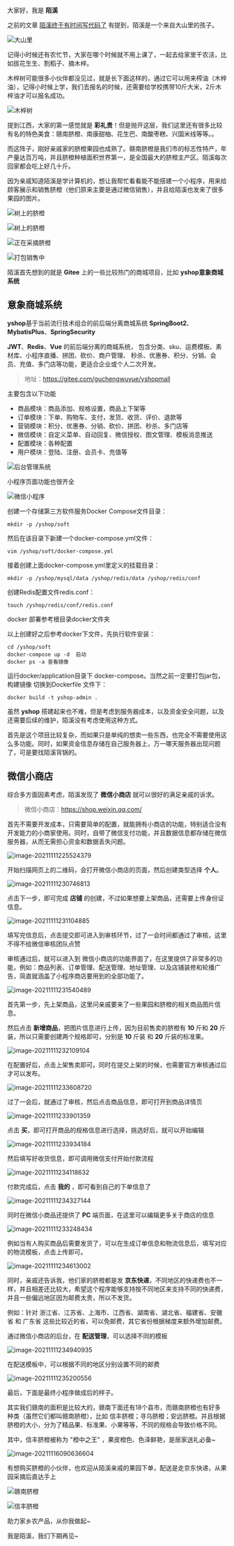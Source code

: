 大家好，我是 **陌溪** 

之前的文章 [陌溪终于有时间写代码了](https://mp.weixin.qq.com/s/bcTY1b9CzY-TDnCDNf8PzA) 有提到，陌溪是一个来自大山里的孩子。


![大山里](images/image-20211116083939413.png)

记得小时候还有农忙节，大家在哪个时候就不用上课了，一起去给家里干农活，比如拔花生生、割稻子、摘木梓。

木梓树可能很多小伙伴都没见过，就是长下面这样的，通过它可以用来榨油（木梓油），记得小时候上学，我们去报名的时候，还需要给学校携带10斤大米，2斤木梓油才可以报名成功。


![木梓树](images/image-20211116084735950.png)

提到江西，大家的第一感觉就是 **彩礼贵**！但是抛开这层，我们这里还有很多比较有名的特色美食：赣南脐橙、南康甜柚、花生巴、南酸枣糕、兴国米线等等。。

而这阵子，刚好亲戚家的脐橙果园也成熟了。赣南脐橙是我们市的标志性特产，年产量达百万吨，并且脐橙种植面积世界第一，是全国最大的脐橙主产区。陌溪每次回家都会吃上好几十斤。

因为亲戚知道陌溪是学计算机的，想让我帮忙看看能不能搭建一个小程序，用来给顾客展示和销售脐橙（他们原来主要是通过微信销售），并且给陌溪也发来了很多果园的图片。


![树上的脐橙](images/image-20211116085506788.png)


![树上的脐橙](images/image-20211116085628491.png)


![正在采摘脐橙](images/image-20211116085642275.png)


![打包销售中](images/image-20211116085605537.png)

陌溪首先想到的就是 **Gitee** 上的一些比较热门的商城项目，比如   **yshop意象商城系统**

## 意象商城系统

**yshop**基于当前流行技术组合的前后端分离商城系统 **SpringBoot2**、**MybatisPlus**、**SpringSecurity**

**JWT**、**Redis**、**Vue** 的前后端分离的商城系统， 包含分类、sku、运费模板、素材库、小程序直播、拼团、砍价、商户管理、 秒杀、优惠券、积分、分销、会员、充值、多门店等功能，更适合企业或个人二次开发。

> 地址：https://gitee.com/guchengwuyue/yshopmall

主要包含以下功能

- 商品模块：商品添加、规格设置，商品上下架等
- 订单模块：下单、购物车、支付，发货、收货、评价、退款等
- 营销模块：积分、优惠券、分销、砍价、拼团、秒杀、多门店等
- 微信模块：自定义菜单、自动回复、微信授权、图文管理、模板消息推送
- 配置模块：各种配置
- 用户模块：登陆、注册、会员卡、充值等


![后台管理系统](images/image-20211111223850514.png)

小程序页面功能也很齐全


![微信小程序](images/image-20211111224333348.png)



创建一个存储第三方软件服务Docker Compose文件目录：

```
mkdir -p /yshop/soft
```

然后在该目录下新建一个docker-compose.yml文件：

```
vim /yshop/soft/docker-compose.yml
```

接着创建上面docker-compose.yml里定义的挂载目录：

```
mkdir -p /yshop/mysql/data /yshop/redis/data /yshop/redis/conf
```

创建Redis配置文件redis.conf：

```
touch /yshop/redis/conf/redis.conf
```

docker 部署参考根目录docker文件夹

以上创建好之后参考docker下文件，先执行软件安装：

```
cd /yshop/soft
docker-compose up -d  启动
docker ps -a 查看镜像
```

运行docker/applicatiion目录下 docker-compose。当然之前一定要打包jar包，构建镜像 切换到Dockerfile 文件下：

```
docker build -t yshop-admin .  
```

虽然 **yshop** 搭建起来也不难，但是考虑到服务器成本，以及资金安全问题，以及还需要后续的维护，陌溪没有考虑使用这种方式。

首先是这个项目比较复杂，而如果只是单纯的想卖一些东西，也完全不需要使用这么多功能。同时，如果资金信息存储在自己服务器上，万一哪天服务器出现问题了，可是要找陌溪背锅的。

## 微信小商店

综合多方面因素考虑，陌溪发现了 **微信小商店** 就可以很好的满足亲戚的诉求。

> 微信小商店：https://shop.weixin.qq.com/

首先不需要开发成本，只需要简单的配置，就能拥有小商店的功能，特别适合没有开发能力的小商家使用。同时，自带了微信支付功能，并且数据信息都存储在微信服务器，从而无需担心资金和数据丢失问题。


![image-20211111225524379](images/image-20211111225524379.png)

开始扫描网页上的二维码，会打开微信小商店的页面，然后创建类型选择 **个人**。


![image-20211111230746813](images/image-20211111230746813.png)

点击下一步，即可完成 **店铺** 的创建，不过如果想要上架商品，还需要上传身份证信息。


![image-20211111231104885](images/image-20211111231104885.png)

填写完信息后，点击提交即可进入到审核环节，过了一会时间都通过了审核，这里不得不给微信审核团队点赞

审核通过后，就可以进入到 微信小商店的功能界面了，在这里提供了非常多的功能，例如：商品列表、订单管理、配送管理、地址管理、以及店铺装修和轮播广告，简直就涵盖了小程序商店要用到的全部功能了。


![image-20211111231540489](images/image-20211111231540489.png)

首先第一步，先上架商品，这里问亲戚要来了一些果园和脐橙的相关商品图片信息。

然后点击 **新增商品**，把图片信息进行上传，因为目前售卖的脐橙有 **10** 斤和 **20** 斤装，所以只需要创建两个规格即可，分别是 **10** 斤装 和 **20** 斤装的标准果。


![image-20211111232109104](images/image-20211111232109104.png)

在配置好后，点击上架售卖即可。同时在提交上架的时候，也需要官方审核通过后才可以发布。


![image-20211111233608720](images/image-20211111233608720.png)

过了一会后，就通过了审核，然后点击商品信息，即可打开到商品详情页


![image-20211111233901359](images/image-20211111233901359.png)

点击 **买**，即可打开商品的规格信息进行选择，挑选好后，就可以开始编辑


![image-20211111233934184](images/image-20211111233934184.png)

然后填写好收货信息，即可调用微信支付开始付款流程


![image-20211111234118632](images/image-20211111234118632.png)

付款完成后，点击 **我的** ，即可看到自己的下单信息了


![image-20211111234327144](images/image-20211111234327144.png)

同时在微信小商品还提供了 **PC** 端页面，在这里可以编辑更多关于商店的信息


![image-20211111233248434](images/image-20211111233248434.png)

例如当有人购买商品后需要发货了，可以在生成订单信息和物流信息后，填写对应的物流模板，点击上传即可。


![image-20211111234613002](images/image-20211111234613002.png)

同时，亲戚还告诉我，他们家的脐橙都是发 **京东快递**，不同地区的快递费也不一样，并且相差还比较大，希望这个程序能够支持按不同地区来支持不同的快递费，并且一些偏远地区因为邮费太贵，所以不发货。

例如：针对 浙江省、江苏省、上海市、江西省、湖南省、湖北省、福建省、安徽省 和 广东省 这些比较近的省，可以免邮费，其它省份根据梯度来额外增加邮费。

通过微信小商店的后台，在 **配送管理**，可以选择不同的模板


![image-20211111234940935](images/image-20211111234940935.png)

在配送模板中，可以根据不同的地区分别设置不同的邮费


![image-20211111235200556](images/image-20211111235200556.png)

最后，下面是最终小程序做成后的样子。

其实我们赣南的面积是比较大的，赣南下面还有18个县市，而赣南脐橙也有好多种类（虽然它们都叫赣南脐橙），比如 信丰脐橙；寻乌脐橙；安远脐橙。并且根据脐橙的大小，分为了精品果、标准果、小果等等，不同的规格会导致价格不同。

其中，信丰脐橙被称为 "橙中之王" ，果皮橙色、色泽鲜艳，是居家送礼必备~


![image-20211116090636604](images/image-20211116090636604.png)

有想购买脐橙的小伙伴，也欢迎从陌溪亲戚的果园下单，配送是走京东快递，从果园采摘后直达手上


![赣南脐橙](images/image-20211116085706787.png)


![信丰脐橙](images/image-20211116085715313.png)

助力家乡农产品，从你我做起~

我是陌溪，我们下期再见~

